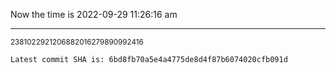 Now the time is 2022-09-29 11:26:16 am

---

<small>2381022921206882016279890992416</small>

```txt
Latest commit SHA is: 6bd8fb70a5e4a4775de8d4f87b6074020cfb091d
```
